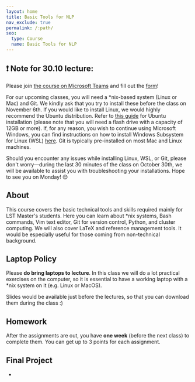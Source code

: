 ```yaml
---
layout: home
title: Basic Tools for NLP
nav_exclude: true
permalink: /:path/
seo:
  type: Course
  name: Basic Tools for NLP
---
```


## :exclamation: Note for 30.10 lecture:

Please join [the course on Microsoft Teams](https://teams.microsoft.com/l/team/19%3aw6oYs2R1p0qmc_9m2vA3czFFW8MVSNl-Sn9AlWr8meI1%40thread.tacv2/conversations?groupId=8eaf1e42-6bed-400b-95a4-d54b25688dca&tenantId=67610027-1ac3-49b6-8641-ccd83ce1b01f) and fill out the [form](https://forms.office.com/e/hQ7M6UDKyp)!

For our upcoming classes, you will need a *nix-based system (Linux or Mac) and Git. We kindly ask that you try to install these before the class on November 6th. If you would like to install Linux, we would highly recommend the Ubuntu distribution. Refer to [this guide](https://ubuntu.com/tutorials/install-ubuntu-desktop#1-overview) for Ubuntu installation (please note that you will need a flash drive with a capacity of 12GB or more). If, for any reason, you wish to continue using Microsoft Windows, you can find instructions on how to install Windows Subsystem for Linux (WSL) [here](https://learn.microsoft.com/en-us/windows/wsl/install). Git is typically pre-installed on most Mac and Linux machines.

Should you encounter any issues while installing Linux, WSL, or Git, please don't worry—during the last 30 minutes of the class on October 30th, we will be available to assist you with troubleshooting your installations. Hope to see you on Monday! :blush:

## About


This course covers the basic technical tools and skills required mainly for LST Master's students. Here you can learn about *nix systems, Bash commands, Vim text editor, Git for version control, Python, and cluster computing. We will also cover LaTeX and reference management tools. It would be especially useful for those coming from non-technical background.

## Laptop Policy

Please **do bring laptops to lecture**. In this class we will do a lot practical exercises on the computer, so it is essential to have a working laptop with a *nix system on it (e.g. Linux or MacOS).


Slides would be available just before the lectures, so that you can download them during the class :)


## Homework

After the assignments are out, you have **one week** (before the next class) to complete them. You can get up to 3 points for each assignment.

## Final Project

-